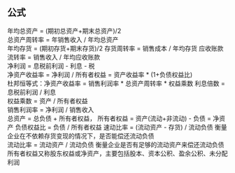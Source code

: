 ## 公式

年均总资产 = (期初总资产+期末总资产)/2  
总资产周转率 = 年销售收入 / 年均总资产  
年均存货 = (期初存货+期末存货)/2
存货周转率 = 销售成本 / 年均存货
应收账款流转率 = 销售收入 / 年均应收账款  
净利润 = 息税前利润 - 利息 - 税  
净资产收益率 = 净利润 / 所有者权益 = 资产收益率 \* (1+负债权益比)  
杜邦恒等式：净资产收益率 = 销售利润率 \* 总资产周转率 \* 权益乘数
利息倍数 = 息税前利润 / 利息  
权益乘数 = 资产 / 所有者权益  
销售利润率 = 净利润 / 销售收入  
总资产 = 总负债 + 所有者权益， 所有者权益 = 资产(流动+非流动) - 负债 = 净资产
负债权益比 = 负债 / 所有者权益
速动比率 = (流动资产 - 存货) / 流动负债 衡量企业在不依赖存货变现的情况下，是否能偿还流动负债  
流动比率 = 流动资产 / 流动负债 衡量企业是否有足够的流动资产来偿还流动负债
所有者权益又称股东权益或净资产，主要包括股本、资本公积、盈余公积、未分配利润

